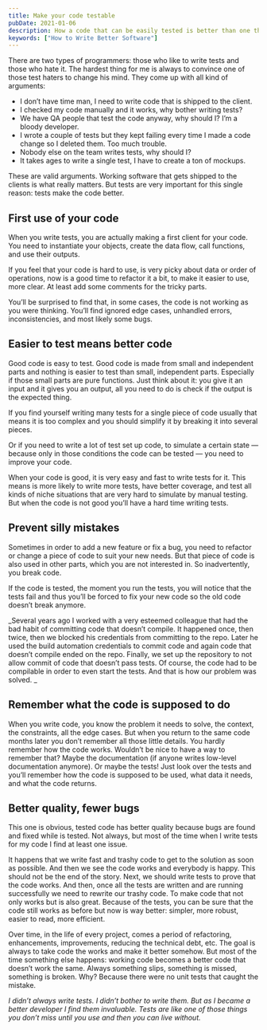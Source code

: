```yaml
---
title: Make your code testable
pubDate: 2021-01-06
description: How a code that can be easily tested is better than one that is not
keywords: ["How to Write Better Software"]
---
```


There are two types of programmers: those who like to write tests and those who hate it.
The hardest thing for me is always to convince one of those test haters to change his mind.
They come up with all kind of arguments:

- I don’t have time man, I need to write code that is shipped to the client.
- I checked my code manually and it works, why bother writing tests?
- We have QA people that test the code anyway, why should I? I’m a bloody developer.
- I wrote a couple of tests but they kept failing every time I made a code change so I deleted them. Too much trouble.
- Nobody else on the team writes tests, why should I?
- It takes ages to write a single test, I have to create a ton of mockups.

These are valid arguments. Working software that gets shipped to the clients is what really matters. But tests are very important for this single reason: tests make the code better.

## First use of your code

When you write tests, you are actually making a first client for your code.
You need to instantiate your objects, create the data flow, call functions, and use their outputs.

If you feel that your code is hard to use, is very picky about data or order of operations,
now is a good time to refactor it a bit, to make it easier to use, more clear.
At least add some comments for the tricky parts.

You’ll be surprised to find that, in some cases, the code is not working as you were thinking.
You’ll find ignored edge cases, unhandled errors, inconsistencies, and most likely some bugs.

## Easier to test means better code

Good code is easy to test. Good code is made from small and independent parts and nothing is easier to test than small,
independent parts. Especially if those small parts are pure functions. Just think about it: you give it an input and it gives you an output, all you need to do is check if the output is the expected thing.

If you find yourself writing many tests for a single piece of code usually that means it is too complex and you should
simplify it by breaking it into several pieces.

Or if you need to write a lot of test set up code, to simulate a certain state — because only
in those conditions the code can be tested — you need to improve your code.

When your code is good, it is very easy and fast to write tests for it. This means is more likely to write more tests, have better coverage, and test all kinds of niche situations that are very hard to simulate by manual testing.
But when the code is not good you’ll have a hard time writing tests.

## Prevent silly mistakes

Sometimes in order to add a new feature or fix a bug, you need to refactor or change a piece of code to suit
your new needs. But that piece of code is also used in other parts, which you are not interested in.
So inadvertently, you break code.

If the code is tested, the moment you run the tests, you will notice that the tests fail and thus you’ll be
forced to fix your new code so the old code doesn’t break anymore.

_Several years ago I worked with a very esteemed colleague that had the bad habit of committing code that doesn’t
compile. It happened once, then twice, then we blocked his credentials from committing to the repo. Later he used the build automation credentials to commit code and again code that doesn’t compile ended on the repo.
Finally, we set up the repository to not allow commit of code that doesn’t pass tests.
Of course, the code had to be compilable in order to even start the tests. And that is how our problem was solved. _

## Remember what the code is supposed to do

When you write code, you know the problem it needs to solve, the context, the constraints, all the edge cases.
But when you return to the same code months later you don’t remember all those little details.
You hardly remember how the code works. Wouldn’t be nice to have a way to remember that? Maybe the documentation
(if anyone writes low-level documentation anymore). Or maybe the tests! Just look over the tests and you’ll remember
how the code is supposed to be used, what data it needs, and what the code returns.

## Better quality, fewer bugs

This one is obvious, tested code has better quality because bugs are found and fixed while is tested. Not always, but most of the time when I write tests for my code I find at least one issue.

It happens that we write fast and trashy code to get to the solution as soon as possible. And then we see the
code works and everybody is happy. This should not be the end of the story. Next, we should write tests to prove
that the code works. And then, once all the tests are written and are running successfully we need to rewrite our trashy code. To make code that not only works but is also great.
Because of the tests, you can be sure that the code still works as before but now is way better: simpler, more robust, easier to read, more efficient.

Over time, in the life of every project, comes a period of refactoring, enhancements, improvements, reducing
the technical debt, etc. The goal is always to take code the works and make it better somehow. But most of the
time something else happens: working code becomes a better code that doesn’t work the same. Always something slips,
something is missed, something is broken. Why? Because there were no unit tests that caught the mistake.

_I didn’t always write tests. I didn’t bother to write them. But as I became a better developer I find them invaluable.
Tests are like one of those things you don’t miss until you use and then you can live without._
